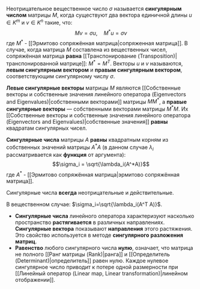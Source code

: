 Неотрицательное вещественное число $\sigma$ называется **сингулярным числом** матрицы $M$, когда существуют два вектора единичной длины $u \in K^m$ и $v \in K^n$ такие, что:$$Mv=\sigma u,\quad M^*u=\sigma v$$где $M^*$ - [[Эрмитово сопряжённая матрица|сопряженная матрица]]. В случае, когда матрица $M$ составлена из вещественных чисел, сопряжённая матрица **равна** [[Транспонирование (Transposition)|транспонированной матрице]]: $M^*=M^T$. Векторы $u$ и $v$ называются, **левым сингулярным вектором** и **правым сингулярным вектором**, соответствующим сингулярному числу $\sigma$.

**Левые сингулярные векторы** матрицы $M$ являются [[Собственные векторы и собственные значения линейного оператора (Eigenvectors and Eigenvalues)|собственными векторами]] матрицы $MM^*$, а **правые сингулярные векторы** — собственными векторами матрицы $M^*M$. Их [[Собственные векторы и собственные значения линейного оператора (Eigenvectors and Eigenvalues)|собственные значения]] **равны** квадратам сингулярных чисел.

**Сингулярные числа** матрицы $A$ **равны** квадратным корням из собственных значений матрицы $A^*A$ (в данном случае $\lambda_i$ рассматривается как **функция** от аргумента):$$\sigma_i = \sqrt{\lambda_i(A^*A)}$$где $A^*$ - [[Эрмитово сопряжённая матрица|эрмитово сопряжённая матрица]].

Сингулярные числа **всегда** неотрицательные и действительные.

В вещественном случае: $\sigma_i=\sqrt{\lambda_i(A^T A)}$.

- **Сингулярные числа** линейного оператора характеризуют насколько пространство **растягивается** в различных направлениях. **Сингулярные вектора** показывают **направления** этого растяжения. Это свойство используется в методе **сингулярного разложения матриц**.
- **Равенство** любого сингулярного числа **нулю**, означает, что матрица не полного [[Ранг матрицы (Rank)|ранга]] и [[Определитель (Determinant)|определитель]] равен нулю. Каждое нулевое сингулярное число приводит к потере одной размерности при [[Линейный оператор (Linear map, Linear transformation)|линейном отображении]].